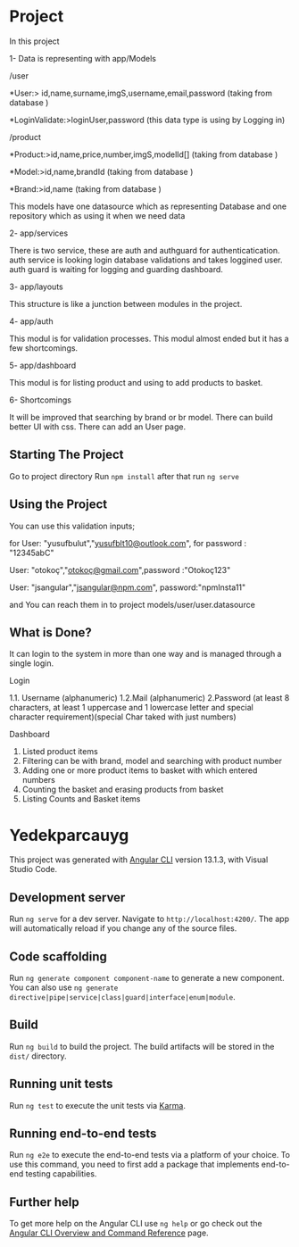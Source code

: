 # Project
In this project

1- Data is representing with app/Models

/user

*User:> id,name,surname,imgS,username,email,password (taking from database )

*LoginValidate:>loginUser,password (this data type is using by Logging in)

/product

*Product:>id,name,price,number,imgS,modelId[] (taking from database )

*Model:>id,name,brandId (taking from database )

*Brand:>id,name (taking from database )

This models have one datasource which as representing Database and one repository which as using it when we need data 

2- app/services

There is two service, these are auth and authguard for authenticatication.
auth service is looking login database validations and takes loggined user.
auth guard is waiting for logging and guarding dashboard.


3- app/layouts

This structure is like a junction between modules in the project.

4- app/auth

This modul is for validation processes.
This modul almost ended but it has a few shortcomings.

5- app/dashboard

This modul is for listing product and using to add products to basket.

6- Shortcomings

It will be improved that searching by brand or br model.
There can build better UI with css.
There can add an User page.

## Starting The Project

Go to project directory
Run `npm install` after that run `ng serve`

## Using the Project

You can use this validation inputs; 

for User: "yusufbulut","yusufblt10@outlook.com", for password : "12345abC"

User: "otokoç","otokoç@gmail.com",password :"Otokoç123"

User: "jsangular","jsangular@npm.com", password:"npmInsta11"

and You can reach them in to project models/user/user.datasource

## What is Done?

It can login to the system in more than one way and is managed through a single login.

Login

1.1. Username (alphanumeric)
1.2.Mail (alphanumeric)
2.Password (at least 8 characters, at least 1 uppercase and 1 lowercase letter and special character requirement)(special Char taked with just numbers)

Dashboard

1. Listed product items
2. Filtering can be with brand, model and searching with product number
3. Adding one or more  product items to basket with which entered numbers
4. Counting the basket and erasing products from basket
5. Listing Counts and Basket items


# Yedekparcauyg

This project was generated with [Angular CLI](https://github.com/angular/angular-cli) version 13.1.3, with Visual Studio Code.

## Development server

Run `ng serve` for a dev server. Navigate to `http://localhost:4200/`. The app will automatically reload if you change any of the source files.

## Code scaffolding

Run `ng generate component component-name` to generate a new component. You can also use `ng generate directive|pipe|service|class|guard|interface|enum|module`.

## Build

Run `ng build` to build the project. The build artifacts will be stored in the `dist/` directory.

## Running unit tests

Run `ng test` to execute the unit tests via [Karma](https://karma-runner.github.io).

## Running end-to-end tests

Run `ng e2e` to execute the end-to-end tests via a platform of your choice. To use this command, you need to first add a package that implements end-to-end testing capabilities.

## Further help

To get more help on the Angular CLI use `ng help` or go check out the [Angular CLI Overview and Command Reference](https://angular.io/cli) page.

